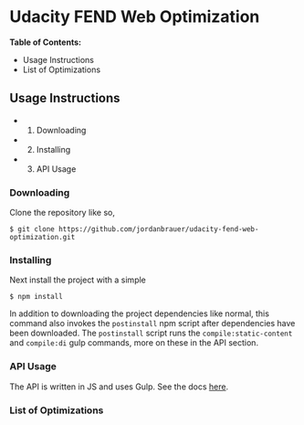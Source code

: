 # Udacity FEND Web Optimization

__Table of Contents:__

* Usage Instructions
* List of Optimizations

## Usage Instructions

* 1) Downloading
* 2) Installing
* 3) API Usage

### Downloading

Clone the repository like so,

```shell
$ git clone https://github.com/jordanbrauer/udacity-fend-web-optimization.git
```

### Installing

Next install the project with a simple

```shell
$ npm install
```

In addition to downloading the project dependencies like normal, this command also invokes the `postinstall` npm script after dependencies have been downloaded. The `postinstall` script runs the `compile:static-content` and `compile:di` gulp commands, more on these in the API section.

### API Usage

The API is written in JS and uses Gulp. See the docs [here](https://jordanbrauer.github.io/udacity-fend-web-optimization/docs/).

### List of Optimizations

